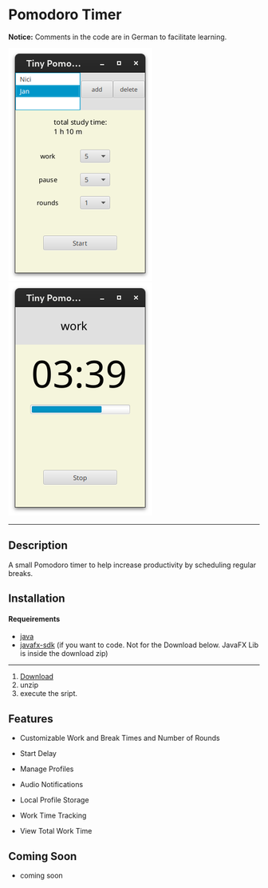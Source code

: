 # Pomodoro Timer

**Notice:** Comments in the code are in German to facilitate learning.

![Screenshot](src/main/resources/de/tiny/screenshot1.png)
![Screenshot](src/main/resources/de/tiny/screenshot2.png)

---

## Description

A small Pomodoro timer to help increase productivity by scheduling regular breaks.

## Installation

#### Requeirements

- [java](https://www.oracle.com/de/java/technologies/downloads/)
- [javafx-sdk](https://gluonhq.com/products/javafx/)
  (if you want to code. Not for the Download below.
  JavaFX Lib is inside the download zip)

---

1. [Download](https://drive.google.com/file/d/132hrHVOHIh0chqfjkxOpVAcHzbwWIUSB/view?usp=drive_link)
2. unzip
3. execute the sript.

## Features

- Customizable Work and Break Times and Number of Rounds

- Start Delay

- Manage Profiles

- Audio Notifications

- Local Profile Storage

- Work Time Tracking

- View Total Work Time

## Coming Soon

- coming soon
